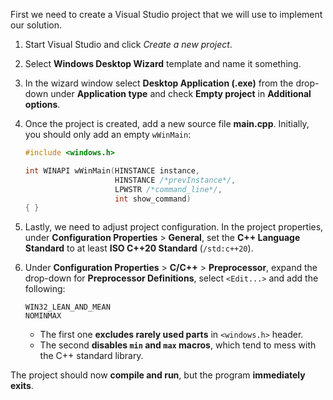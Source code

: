 First we need to create a Visual Studio project that we will use to implement our solution.

1. Start Visual Studio and click _Create a new project_.
    
2. Select **Windows Desktop Wizard** template and name it something.
    
3. In the wizard window select **Desktop Application (.exe)** from the drop-down under **Application type** and check **Empty project** in **Additional options**.
    
4. Once the project is created, add a new source file **main.cpp**. Initially, you should only add an empty `wWinMain`:
    
    ```cpp
    #include <windows.h>
    
    int WINAPI wWinMain(HINSTANCE instance,
                        HINSTANCE /*prevInstance*/,
                        LPWSTR /*command_line*/,
                        int show_command)
    { }
    ```
    
5. Lastly, we need to adjust project configuration. In the project properties, under **Configuration Properties** > **General**, set the **C++ Language Standard** to at least **ISO C++20 Standard** (`/std:c++20`).
    
6. Under **Configuration Properties** > **C/C++** > **Preprocessor**, expand the drop-down for **Preprocessor Definitions**, select `<Edit...>` and add the following:
    
    ```
    WIN32_LEAN_AND_MEAN
    NOMINMAX
    ```
    
    - The first one **excludes rarely used parts** in `<windows.h>` header.
    - The second **disables `min` and `max` macros**, which tend to mess with the C++ standard library.

The project should now **compile and run**, but the program **immediately exits**.